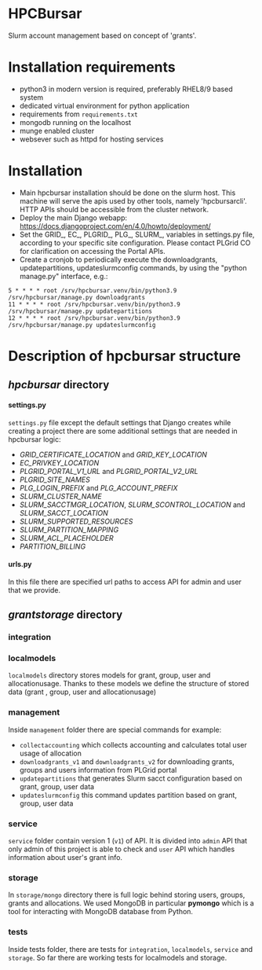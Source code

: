 # HPCBursar

Slurm account management based on concept of 'grants'.

# Installation requirements

* python3 in modern version is required, preferably RHEL8/9 based system
* dedicated virtual environment for python application
* requirements from `requirements.txt`
* mongodb running on the localhost
* munge enabled cluster
* websever such as httpd for hosting services

# Installation

* Main hpcbursar installation should be done on the slurm host. This machine will serve the apis used by other tools,
  namely 'hpcbursarcli'. HTTP APIs should be accessible from the cluster network.
* Deploy the main Django webapp: https://docs.djangoproject.com/en/4.0/howto/deployment/
* Set the GRID_, EC_, PLGRID_, PLG_, SLURM_, variables in settings.py file, according to your specific site
  configuration. Please contact PLGrid CO for clarification on accessing the Portal APIs.
* Create a cronjob to periodically execute the downloadgrants, updatepartitions, updateslurmconfig commands, by using
  the "python manage.py" interface, e.g.:

```
5 * * * * root /srv/hpcbursar.venv/bin/python3.9 /srv/hpcbursar/manage.py downloadgrants
11 * * * * root /srv/hpcbursar.venv/bin/python3.9 /srv/hpcbursar/manage.py updatepartitions
12 * * * * root /srv/hpcbursar.venv/bin/python3.9 /srv/hpcbursar/manage.py updateslurmconfig
```

# Description of hpcbursar structure

## *hpcbursar* directory

#### settings.py

`settings.py` file except the default settings that Django creates while creating a project there are some additional
settings that are needed in hpcbursar logic:

- *GRID_CERTIFICATE_LOCATION* and *GRID_KEY_LOCATION*
- *EC_PRIVKEY_LOCATION*
- *PLGRID_PORTAL_V1_URL* and *PLGRID_PORTAL_V2_URL*
- *PLGRID_SITE_NAMES*
- *PLG_LOGIN_PREFIX* and *PLG_ACCOUNT_PREFIX*
- *SLURM_CLUSTER_NAME*
- *SLURM_SACCTMGR_LOCATION*, *SLURM_SCONTROL_LOCATION* and *SLURM_SACCT_LOCATION*
- *SLURM_SUPPORTED_RESOURCES*
- *SLURM_PARTITION_MAPPING*
- *SLURM_ACL_PLACEHOLDER*
- *PARTITION_BILLING*

#### urls.py

In this file there are specified url paths to access API for admin and user that we provide.

## *grantstorage* directory

### integration

### localmodels

`localmodels` directory stores models for grant, group, user and allocationusage. Thanks to these models we define the
structure of stored data (grant , group, user and allocationusage)

### management

Inside `management` folder there are special commands for example:

- `collectaccounting` which collects accounting and calculates total user usage of allocation
- `downloadgrants_v1` and `downloadgrants_v2` for downloading grants, groups and users information from PLGrid portal
- `updatepartitions` that generates Slurm sacct configuration based on grant, group, user data
- `updateslurmconfig` this command updates partition based on grant, group, user data

### service

`service` folder contain version 1 (`v1`) of API. It is divided into `admin` API that only admin of this project is able
to check and `user` API which handles information about user's grant info.

### storage

In `storage/mongo` directory there is full logic behind storing users, groups, grants and allocations. We used MongoDB
in particular **pymongo** which is a tool for interacting with MongoDB database from Python.

### tests

Inside tests folder, there are tests for `integration`, `localmodels`, `service` and `storage`. So far there are working
tests for localmodels and storage.

